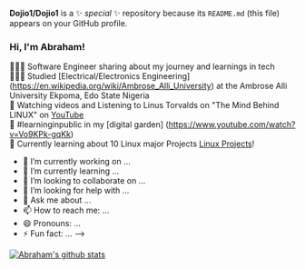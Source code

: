 
 

 **Dojio1/Dojio1** is a ✨ _special_ ✨ repository because its `README.md` (this file) appears on your GitHub profile.
 ### Hi, I'm Abraham!
 
 👩🏻‍💻 Software Engineer sharing about my journey and learnings in tech<br/>
 👩🏻‍🎓 Studied [Electrical/Electronics Engineering] (https://en.wikipedia.org/wiki/Ambrose_Alli_University) at the Ambrose Alli University Ekpoma, Edo State Nigeria<br/>
 🎨 Watching videos and Listening to Linus Torvalds on "The Mind Behind LINUX" on [YouTube](https://www.youtube.com/watch?v=o8NPllzkFhE)<br/> 
  🌷 #learninginpublic in my [digital garden] (https://www.youtube.com/watch?v=Vo9KPk-gqKk)<br/>
 💭 Currently learning about 10 Linux major Projects [Linux Projects](https://www.youtube.com/watch?v=18_2ewfzy4o)!<br/>
 
 - 🔭 I’m currently working on ...
 - 🌱 I’m currently learning ...
 - 👯 I’m looking to collaborate on ...
 - 🤔 I’m looking for help with ...
 - 💬 Ask me about ...
 - 📫 How to reach me: ...
 - 😄 Pronouns: ...
 - ⚡ Fun fact: ...
 -->
 <!-- GitHub stats from https://github.com/anuraghazra/github-readme-stats -->
 [![Abraham's  github stats](https://github-readme-stats.vercel.app/api?username=Dojio1&count_private=true&show_icons=true&theme=radical&hide_rank=false)](https://github.com/anuraghazra/github-readme-stats)
